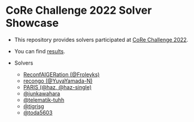 # CoRe Challenge 2022 Solver Showcase

- This repository provides solvers participated at [CoRe Challenge 2022](https://core-challenge.github.io/2022/).
- You can find [results](https://core-challenge.github.io/2022result/).

- Solvers
  - [ReconfAIGERation (@Froleyks)](Froleyks/README.md)
  - [recongo (@YuyaYamada-N)](YuyaYamada-N/README.md)
  - [PARIS (@haz, @haz-single)](haz/README.md)
  - [@junkawahara](junkawahara/README.md)
  - [@telematik-tuhh](telematik-tuhh/README.md)
  - [@tigrisg](tigrisg/README.md)
  - [@toda5603](toda5603/README.md)
